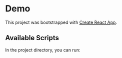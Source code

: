 # Demo

This project was bootstrapped with [Create React App](https://github.com/facebook/create-react-app).

## Available Scripts

In the project directory, you can run:


